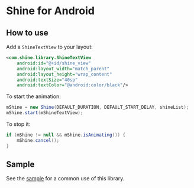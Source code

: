 # Shine for Android


## How to use

Add a `ShineTextView` to your layout:
```xml
<com.shine.library.ShineTextView
    android:id="@+id/shine_view"
    android:layout_width="match_parent"
    android:layout_height="wrap_content"
    android:textSize="40sp"
    android:textColor="@android:color/black"/>
```

To start the animation:
```java
mShine = new Shine(DEFAULT_DURATION, DEFAULT_START_DELAY, shineList);
mShine.start(mShineTextView);
```

To stop it:
```java
if (mShine != null && mShine.isAnimating()) {
    mShine.cancel();
}
```
## Sample

See the [sample](https://github.com/wangdaliu/ShineTextView/master/sample) for a common use of this library.

